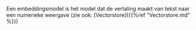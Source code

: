 Een embeddingsmodel is het model dat de vertaling maakt van tekst naar een numerieke weergave (zie ook: [Vectorstore]({{%ref "Vectorstore.md" %}})
